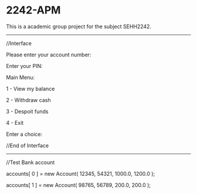 # 2242-APM
This is a academic group project for the subject SEHH2242.

--------

//Interface

  Please enter your account number: 

  Enter your PIN:

  Main Menu:

  1 - View my balance

  2 - Withdraw cash

  3 - Despoit funds

  4 - Exit

  Enter a choice:

//End of Interface

--------

//Test Bank account

accounts[ 0 ] = new Account( 12345, 54321, 1000.0, 1200.0 );

accounts[ 1 ] = new Account( 98765, 56789, 200.0, 200.0 );
